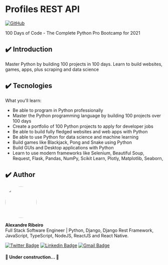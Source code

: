 # Profiles REST API

[![GitHub](https://img.shields.io/github/license/plotly/dash.svg?color=dark-green)](https://github.com/alexandresillva/100_Days_of_Code/blob/main/LICENSE)

100 Days of Code - The Complete Python Pro Bootcamp for 2021

## :heavy_check_mark: Introduction

Master Python by building 100 projects in 100 days. Learn to build websites, games, apps, plus scraping and data science

## :heavy_check_mark: Tecnologies

What you'll learn:

- Be able to program in Python professionally
- Master the Python programming language by building 100 projects over 100 days
- Create a portfolio of 100 Python projects to apply for developer jobs
- Be able to build fully fledged websites and web apps with Python
- Be able to use Python for data science and machine learning
- Build games like Blackjack, Pong and Snake using Python
- Build GUIs and Desktop applications with Python
- Learn to use modern frameworks like Selenium, Beautiful Soup, Request, Flask, Pandas, NumPy, Scikit Learn, Plotly, Matplotlib, Seaborn,

## :heavy_check_mark: Author

 <img style="border-radius: 50%;" src="https://avatars2.githubusercontent.com/u/13963392?s=460&amp;u=043f2aee52aa24fe1c04e84dfa6f94e6bb54f909&amp;v=4" width="100px;" alt=""/>
 <br />
  
<p>
<b>Alexandre Ribeiro</b><br />Full Stack Software Engineer | Python, Django, Django Rest Framework, JavaScript, TypeScript, NodeJS, ReactJS and React Native.</p>

[![Twitter Badge](https://img.shields.io/badge/-@alexsillva-1ca0f1?style=flat-square&labelColor=1ca0f1&logo=twitter&logoColor=white&link=https://twitter.com/tgmarinho)](https://twitter.com/alexsillva) [![Linkedin Badge](https://img.shields.io/badge/-alesillva-blue?style=flat-square&logo=Linkedin&logoColor=white&link=https://www.linkedin.com/in/alesillva/)](https://www.linkedin.com/in/alesillva/)
[![Gmail Badge](https://img.shields.io/badge/-alexandresillva@gmail.com-c14438?style=flat-square&logo=Gmail&logoColor=white&link=mailto:alexandresillva@gmail.com)](mailto:alexandresillva@gmail.com)

<h4>

🚧 Under construction... 🚧

</h4>
